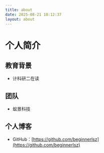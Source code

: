 ```yaml
---
title: about
date: 2025-08-21 18:12:37
layout: about
---
```

# 个人简介
## 教育背景
- 计科研二在读
## 团队
- 蚁景科技
## 个人博客
- GitHub：[https://github.com/beginnerlsz](https://github.com/beginnerlsz)
